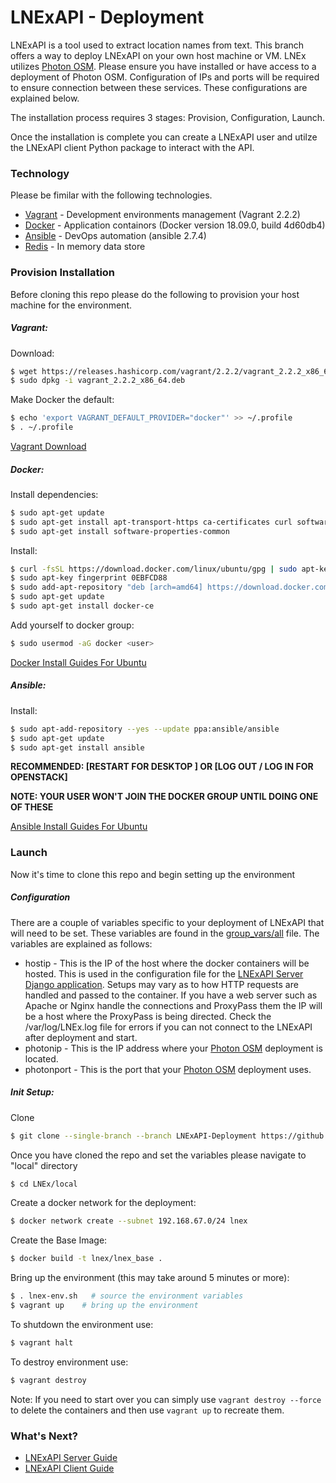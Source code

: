 # LNExAPI - Deployment

LNExAPI is a tool used to extract location names from text. This branch offers a way to deploy LNExAPI on your own host machine or VM. LNEx utilizes [Photon OSM](https://github.com/komoot/photon). Please ensure you have installed or have access to a deployment of Photon OSM. Configuration of IPs and ports will be required to ensure connection between these services. These configurations are explained below.

The installation process requires 3 stages: Provision, Configuration, Launch.

Once the installation is complete you can create a LNExAPI user and utilze the LNExAPI client Python package to interact with the API.

### Technology

Please be fimilar with the following technologies.

* [Vagrant](https://www.vagrantup.com/) - Development environments management (Vagrant 2.2.2)
* [Docker](https://www.docker.com/) - Application containors (Docker version 18.09.0, build 4d60db4)
* [Ansible](https://www.ansible.com/) - DevOps automation (ansible 2.7.4)
* [Redis](https://redis.io/) - In memory data store

### Provision Installation

Before cloning this repo please do the following to provision your host machine for the environment.

##### Vagrant:

Download:

```sh
$ wget https://releases.hashicorp.com/vagrant/2.2.2/vagrant_2.2.2_x86_64.deb
$ sudo dpkg -i vagrant_2.2.2_x86_64.deb
```

Make Docker the default:

```sh
$ echo 'export VAGRANT_DEFAULT_PROVIDER="docker"' >> ~/.profile
$ . ~/.profile
```
[Vagrant Download](https://www.vagrantup.com/downloads.html)
##### Docker:

Install dependencies:

```sh
$ sudo apt-get update
$ sudo apt-get install apt-transport-https ca-certificates curl software-properties-common
$ sudo apt-get install software-properties-common
```

Install:

```sh
$ curl -fsSL https://download.docker.com/linux/ubuntu/gpg | sudo apt-key add -
$ sudo apt-key fingerprint 0EBFCD88
$ sudo add-apt-repository "deb [arch=amd64] https://download.docker.com/linux/ubuntu $(lsb_release -cs) stable"
$ sudo apt-get update
$ sudo apt-get install docker-ce
```

Add yourself to docker group:

```sh
$ sudo usermod -aG docker <user>
```
[Docker Install Guides For Ubuntu](https://docs.docker.com/install/linux/docker-ce/debian/)
##### Ansible:

Install:

```sh
$ sudo apt-add-repository --yes --update ppa:ansible/ansible
$ sudo apt-get update
$ sudo apt-get install ansible
```

__RECOMMENDED: [RESTART FOR DESKTOP ] OR [LOG OUT / LOG IN FOR OPENSTACK]__  

__NOTE: YOUR USER WON'T JOIN THE DOCKER GROUP UNTIL DOING ONE OF THESE__  

[Ansible Install Guides For Ubuntu](https://docs.ansible.com/ansible/latest/installation_guide/intro_installation.html#latest-releases-via-apt-ubuntu)
### Launch

Now it's time to clone this repo and begin setting up the environment

##### Configuration

There are a couple of variables specific to your deployment of LNExAPI that will need to be set. These variables are found in the [group_vars/all](ansible/environments/dev-local/group_vars/all) file. The variables are explained as follows:

* hostip - This is the IP of the host where the docker containers will be hosted. This is used in the configuration file for the [LNExAPI Server Django application](ansible/roles/codebase_api/templates/settings.py.j2). Setups may vary as to how HTTP requests are handled and passed to the container. If you have a web server such as Apache or Nginx handle the connections and ProxyPass them the IP will be a host where the ProxyPass is being directed. Check the /var/log/LNEx.log file for errors if you can not connect to the LNExAPI after deployment and start.
* photonip - This is the IP address where your [Photon OSM](https://github.com/komoot/photon) deployment is located.
* photonport - This is the port that your [Photon OSM](https://github.com/komoot/photon) deployment uses.

##### Init Setup:

Clone

```sh
$ git clone --single-branch --branch LNExAPI-Deployment https://github.com/halolimat/LNEx.git
```

Once you have cloned the repo and set the variables please navigate to "local" directory

```sh
$ cd LNEx/local
```

Create a docker network for the deployment:

```sh
$ docker network create --subnet 192.168.67.0/24 lnex
```

Create the Base Image:

```sh
$ docker build -t lnex/lnex_base .
```

Bring up the environment (this may take around 5 minutes or more):

```sh
$ . lnex-env.sh   # source the environment variables 
$ vagrant up    # bring up the environment
```

To shutdown the environment use:

```sh
$ vagrant halt
```

To destroy environment use:

```sh
$ vagrant destroy
```

Note: If you need to start over you can simply use `vagrant destroy --force` to delete the containers and then use `vagrant up` to recreate them.

### What's Next?

* [LNExAPI Server Guide](LNExAPIServer.md)
* [LNExAPI Client Guide](LNExAPIClient.md)
